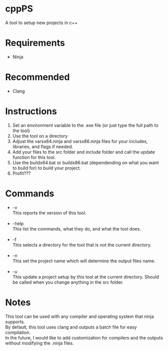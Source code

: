 # cppPS
 A tool to setup new projects in c++

<h1>Requirements</h1>
<ul>
 <li>Ninja</li>
</ul>
 
<h1>Recommended</h1>
<ul>
 <li>Clang</li>
</ul>

<h1>Instructions</h1>
<ol>
 <li>Set an environment variable to the .exe file (or just type the full path to the tool)</li>
 <li>Use the tool on a directory</li>
 <li>Adjust the varsx64.ninja and varsx86.ninja files for your includes, libraries, and flags if needed.</li>
 <li>Add your files to the src folder and include folder and call the update function for this tool.</li>
 <li>Use the buildx64.bat or buildx86.bat (dependending on what you want to build for) to build your project.</li>
 <li>Profit???</li>
</ol>

<h1>Commands</h1>
<ul>
 <li>-v<br>This reports the version of this tool.</li>
 <br>
 <li>-help<br>This list the commands, what they do, and what the tool does.</li>
 <br>
 <li>-f<br>This selects a directory for the tool that is not the current directory.</li>
 <br>
 <li>-n<br>This set the project name which will determine the output files name.</li>
 <br>
 <li>-u<br>This update a project setup by this tool at the current directory. Should be called when you change anything in the src folder.</li>
</ul>

<h1>Notes</h1>
<p>This tool can be used with any compiler and operating system that ninja supports.<br>
By default, this tool uses clang and outputs a batch file for easy compilation.<br>
In the future, I would like to add customization for compilers and the outputs without modifying the .ninja files.<p>

